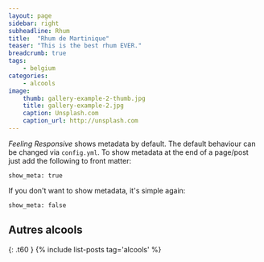```yaml
---
layout: page
sidebar: right
subheadline: Rhum
title:  "Rhum de Martinique"
teaser: "This is the best rhum EVER."
breadcrumb: true
tags:
    - belgium
categories:
    - alcools
image:
    thumb: gallery-example-2-thumb.jpg
    title: gallery-example-2.jpg
    caption: Unsplash.com
    caption_url: http://unsplash.com
---
```

*Feeling Responsive* shows metadata by default. The default behaviour can be changed via `config.yml`. To show metadata at the end of a page/post just add the following to front matter:
<!--more-->

~~~
show_meta: true
~~~

If you don't want to show metadata, it's simple again:

~~~
show_meta: false
~~~


## Autres alcools
{: .t60 }
{% include list-posts tag='alcools' %}
